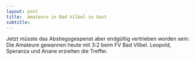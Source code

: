 ```yaml
---
layout: post
title:  Amateure in Bad Vilbel zu Gast
subtitle:  
---
```


Jetzt müsste das Abstiegsgespenst aber endgültig vertrieben worden sein: Die Amateure gewannen heute mit 3:2 beim FV Bad Vilbel. Leopold, Speranza und Anane erzielten die Treffer.


